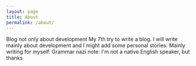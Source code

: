 ```yaml
---
layout: page
title: About
permalink: /about/
---
```


Blog not only about development
My 7th try to write a blog. I will write mainly about development
and I might add some personal stories. Mainly writing for myself.
Grammar nazi note: I'm not a native English speaker, but thanks
